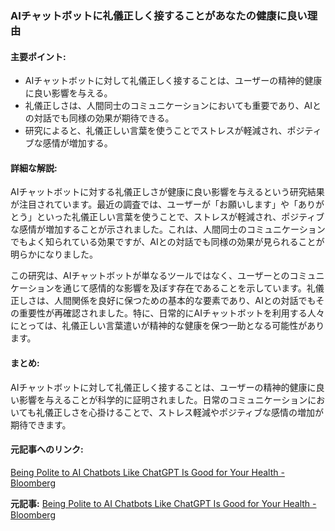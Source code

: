 ### AIチャットボットに礼儀正しく接することがあなたの健康に良い理由

#### 主要ポイント:
- AIチャットボットに対して礼儀正しく接することは、ユーザーの精神的健康に良い影響を与える。
- 礼儀正しさは、人間同士のコミュニケーションにおいても重要であり、AIとの対話でも同様の効果が期待できる。
- 研究によると、礼儀正しい言葉を使うことでストレスが軽減され、ポジティブな感情が増加する。

#### 詳細な解説:
AIチャットボットに対する礼儀正しさが健康に良い影響を与えるという研究結果が注目されています。最近の調査では、ユーザーが「お願いします」や「ありがとう」といった礼儀正しい言葉を使うことで、ストレスが軽減され、ポジティブな感情が増加することが示されました。これは、人間同士のコミュニケーションでもよく知られている効果ですが、AIとの対話でも同様の効果が見られることが明らかになりました。

この研究は、AIチャットボットが単なるツールではなく、ユーザーとのコミュニケーションを通じて感情的な影響を及ぼす存在であることを示しています。礼儀正しさは、人間関係を良好に保つための基本的な要素であり、AIとの対話でもその重要性が再確認されました。特に、日常的にAIチャットボットを利用する人々にとっては、礼儀正しい言葉遣いが精神的な健康を保つ一助となる可能性があります。

#### まとめ:
AIチャットボットに対して礼儀正しく接することは、ユーザーの精神的健康に良い影響を与えることが科学的に証明されました。日常のコミュニケーションにおいても礼儀正しさを心掛けることで、ストレス軽減やポジティブな感情の増加が期待できます。

#### 元記事へのリンク:
[Being Polite to AI Chatbots Like ChatGPT Is Good for Your Health - Bloomberg](https://www.bloomberg.com/news/articles/2023-09-28/being-polite-to-ai-chatbots-like-chatgpt-is-good-for-your-health)

**元記事:** [Being Polite to AI Chatbots Like ChatGPT Is Good for Your Health - Bloomberg](https://www.bloomberg.com/news/newsletters/2025-05-12/being-polite-to-ai-chatbots-like-chatgpt-is-good-for-your-health)